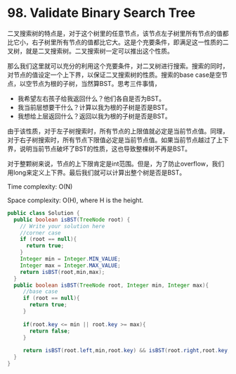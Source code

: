# 98. Validate Binary Search Tree

二叉搜索树的特点是，对于这个树里的任意节点，该节点左子树里所有节点的值都比它小，右子树里所有节点的值都比它大。这是个充要条件，即满足这一性质的二叉树，就是二叉搜索树。二叉搜索树一定可以推出这个性质。

那么我们这里就可以充分的利用这个充要条件，对二叉树进行搜索。搜索的同时，对节点的值设定一个上下界，以保证二叉搜索树的性质。搜索的base case是空节点，以空节点为根的子树，当然算BST。思考三件事情，
+ 我希望左右孩子给我返回什么？他们各自是否为BST。
+ 我当前层想要干什么？计算以我为根的子树是否是BST。
+ 我想给上层返回什么？返回以我为根的子树是否是BST。

由于该性质，对于左子树搜索时，所有节点的上限值就必定是当前节点值。同理，对于右子树搜索时，所有节点下限值必定是当前节点值。如果当前节点越过了上下界，说明当前节点破坏了BST的性质，这也导致整棵树不再是BST。

对于整颗树来说，节点的上下限肯定是int范围。但是，为了防止overflow，我们用long来定义上下界。最后我们就可以计算出整个树是否是BST。

Time complexity: O(N)

Space complexity: O(H), where H is the height.

```java
public class Solution {
  public boolean isBST(TreeNode root) {
    // Write your solution here
    //corner case
    if (root == null){
      return true;
    }
    Integer min = Integer.MIN_VALUE;
    Integer max = Integer.MAX_VALUE;
    return isBST(root,min,max);
  }
  public boolean isBST(TreeNode root, Integer min, Integer max){
     //base case
     if (root == null){
       return true;
     }
     
     if(root.key <= min || root.key >= max){
       return false;
     }
     
     return isBST(root.left,min,root.key) && isBST(root.right,root.key,max);
  }
}

```